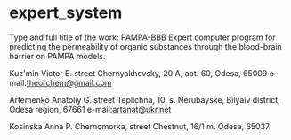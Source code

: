 # expert_system
Type and full title of the work:
PAMPA-BBB Expert computer program for predicting the permeability of organic substances through the blood-brain barrier on PAMPA models. 

Kuz'min Victor E.
street Chernyakhovsky, 20 A, apt. 60, Odesa, 65009
e-mail:theorchem@gmail.com

Artemenko Anatoliy G.
street Teplichna, 10, s. Nerubayske, Bilyaiv district, Odesa region, 67661
e-mail:artanat@ukr.net

Kosinska Anna P.
Chernomorka, street Chestnut, 16/1 m. Odesa, 65037
